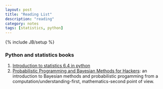 ```yaml
---
layout: post
title: "Reading List"
description: "reading"
category: notes
tags: [statistics, python]
---
```

{% include JB/setup %}

### Python and statistics books

1. [Introduction to statistics 6.4 in python](http://work.thaslwanter.at/Stats/html/index.html)  
2. [Probabilistic Programming and Bayesian Methods for Hackers](http://camdavidsonpilon.github.io/Probabilistic-Programming-and-Bayesian-Methods-for-Hackers/): an introduction to Bayesian methods and probabilistic progamming from a computation/understanding-first, mathematics-second point of view.

